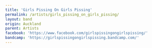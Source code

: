 ```yaml
---
title: 'Girls Pissing On Girls Pissing'
permalink: /artists/girls_pissing_on_girls_pissing/
layout: band
origin: Auckland
parent: Artists
facebook: 'https://www.facebook.com/girlspissingongirlspissing/'
bandcamp: 'https://girlspissingongirlspissing.bandcamp.com/'
---
```

